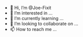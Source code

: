 - 👋 Hi, I’m @Joe-Fixit
- 👀 I’m interested in ...
- 🌱 I’m currently learning ...
- 💞️ I’m looking to collaborate on ...
- 📫 How to reach me ...

<!---
Joe-Fixit/Joe-Fixit is a ✨ special ✨ repository because its `README.md` (this file) appears on your GitHub profile.
You can click the Preview link to take a look at your changes.
--->
